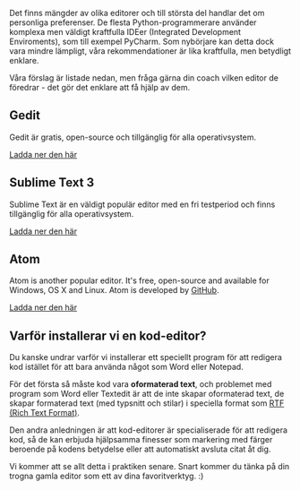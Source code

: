 Det finns mängder av olika editorer och till största del handlar det om personliga preferenser. De flesta Python-programmerare använder komplexa men väldigt kraftfulla IDEer (Integrated Development Enviroments), som till exempel PyCharm. Som nybörjare kan detta dock vara mindre lämpligt, våra rekommendationer är lika kraftfulla, men betydligt enklare.

Våra förslag är listade nedan, men fråga gärna din coach vilken editor de föredrar - det gör det enklare att få hjälp av dem.

## Gedit

Gedit är gratis, open-source och tillgänglig för alla operativsystem.

[Ladda ner den här](https://wiki.gnome.org/Apps/Gedit#Download)

## Sublime Text 3

Sublime Text är en väldigt populär editor med en fri testperiod och finns tillgänglig för alla operativsystem.

[Ladda ner den här](https://www.sublimetext.com/3)

## Atom

Atom is another popular editor. It's free, open-source and available for Windows, OS X and Linux. Atom is developed by [GitHub](https://github.com/).

[Ladda ner den här](https://atom.io/)

## Varför installerar vi en kod-editor?

Du kanske undrar varför vi installerar ett speciellt program för att redigera kod istället för att bara använda något som Word eller Notepad.

För det första så måste kod vara **oformaterad text**, och problemet med program som Word eller Textedit är att de inte skapar oformaterad text, de skapar formaterad text (med typsnitt och stilar) i speciella format som [RTF (Rich Text Format)](https://en.wikipedia.org/wiki/Rich_Text_Format).

Den andra anledningen är att kod-editorer är specialiserade för att redigera kod, så de kan erbjuda hjälpsamma finesser som markering med färger beroende på kodens betydelse eller att automatiskt avsluta citat åt dig.

Vi kommer att se allt detta i praktiken senare. Snart kommer du tänka på din trogna gamla editor som ett av dina favoritverktyg. :)
